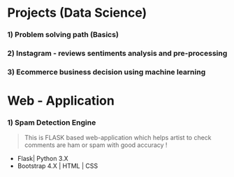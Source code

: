 #  Projects (Data Science)

### 1) Problem solving path (Basics)
### 2) Instagram - reviews sentiments analysis and pre-processing
### 3) Ecommerce business decision using machine learning




# Web - Application

### 1) Spam Detection Engine

> This is FLASK based web-application which helps artist to check comments are ham or spam with good accuracy !

* Flask| Python 3.X
* Bootstrap 4.X | HTML | CSS 













